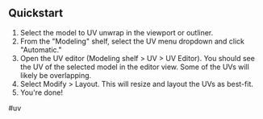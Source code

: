 
## Quickstart

1. Select the model to UV unwrap in the viewport or outliner.
2. From the "Modeling" shelf, select the UV menu dropdown and click "Automatic."
4. Open the UV editor (Modeling shelf > UV > UV Editor). You should see the UV of the selected model in the editor view. Some of the UVs will likely be overlapping.
5. Select Modify > Layout. This will resize and layout the UVs as best-fit.
6. You're done!

#uv